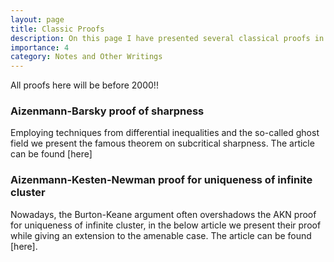 ```yaml
---
layout: page
title: Classic Proofs
description: On this page I have presented several classical proofs in percolation theory. 
importance: 4
category: Notes and Other Writings
---
```

All proofs here will be before 2000!! 
### Aizenmann-Barsky proof of sharpness
  Employing techniques from differential inequalities and the so-called ghost field we present the famous theorem on subcritical sharpness. The article can be found [here]
### Aizenmann-Kesten-Newman proof for uniqueness of infinite cluster
Nowadays, the Burton-Keane argument often overshadows the AKN proof for uniqueness of infinite cluster, in the below article we present their proof while giving an extension to the amenable case. The article can be found [here].

